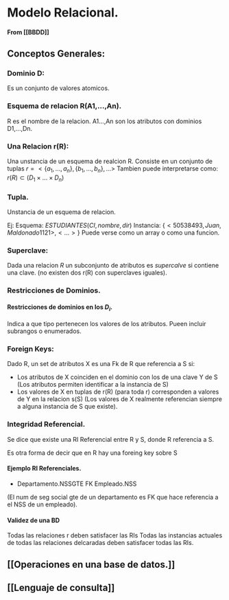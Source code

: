 # Modelo Relacional.
#### From [[BBDD]]


## Conceptos Generales:

### Dominio D:
Es un conjunto de valores atomicos.

### Esquema de relacion R(A1,...,An).
R es el nombre de la relacion.
A1...,An son los atributos con dominios D1,...,Dn.

### Una Relacion r(R):
Una unstancia de un esquema de realcion R.
Consiste en un conjunto de tuplas $r = <\{a_1,...,a_n\},\{b_1,...,b_n\},...>$ 
Tambien puede interpretarse como:
$r(R) \subset (D_1\times...\times D_n)$

### Tupla.
Unstancia de un esquema de relacion.

Ej:
	Esquema: $ESTUDIANTES(CI,nombre,dir)$
	Instancia: $\{<50538493, Juan,Maldonado 1121>, <...>\}$
Puede verse como un array o como una funcion.

### Superclave:

Dada una relacion $R$ un subconjunto de atributos es *supercalve* si contiene una clave. (no existen dos r(R) con superclaves iguales).

### Restricciones de Dominios.

#### Restricciones de dominios en los $D_i$.
Indica a que tipo pertenecen los valores de los atributos.
Pueen incluir subrangos o enumerados.

### Foreign Keys:

Dado R, un set de atributos X es una Fk de R que referencia a S si:
- Los atributos de X coinciden en el dominio con los de una clave Y de S 
	(Los atributos permiten identificar a la instancia de S)
- Los valores de X en tuplas de r(R) (para toda r) corresponden a valores de Y en la relacion s(S)
	(Los valores de X realmente referencian siempre a alguna instancia de S que existe).

### Integridad Referencial.

Se dice que existe una RI Referencial entre R y S, donde R referencia a S.

Es otra forma de decir que en R hay una foreing key sobre S

#### Ejemplo RI Referenciales.

+ Departamento.NSSGTE FK Empleado.NSS

(El num de seg social gte de un departamento es FK que hace referencia a el NSS de un empleado).

#### Validez de una BD

Todas las relaciones r deben satisfacer las RIs
Todas las instancias actuales de todas las relaciones delcaradas deben satisfacer todas las RIs.

## [[Operaciones en una base de datos.]]

## [[Lenguaje de consulta]]
